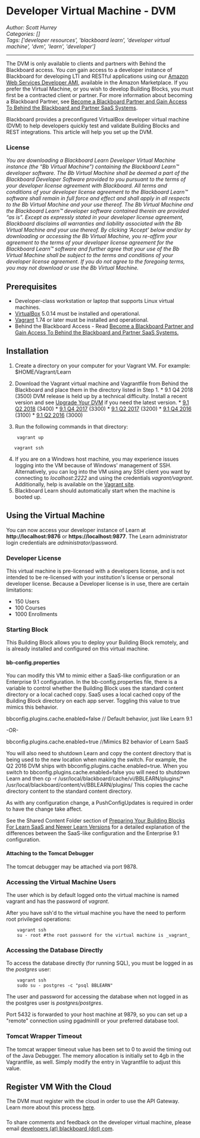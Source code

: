 # Developer Virtual Machine - DVM
*Author: Scott Hurrey*  
*Categories: []*  
*Tags: ['developer resources', 'blackboard learn', 'developer virtual machine', 'dvm', 'learn', 'developer']*  
<hr />

The DVM is only available to clients and partners with Behind the
Blackboard access. You _*can*_ gain access to a developer instance of
Blackboard for developing LTI and RESTful applications using our [Amazon Web
Services Developer AMI](Using%20the%20Blackboard%20Learn%20AMI%20for%20REST%20and%20LTI%20Development.md), available in the
Amazon Marketplace. If you prefer the Virtual Machine, or you wish to develop
Building Blocks, you must first be a contracted client or partner. For more
information about becoming a Blackboard Partner, see [Become a Blackboard
Partner and Gain Access To Behind the Blackboard and Partner SaaS
Systems](/Blackboard%20Learn%20Developers/BECOME%20AN%20OFFICIAL%20BLACKBOARD%20PARTNER!.md).

Blackboard provides a preconfigured VirtualBox developer virtual machine (DVM)
to help developers quickly test and validate Building Blocks and REST
integrations. This article will help you set up the DVM.

### License

_You are downloading a Blackboard Learn Developer Virtual Machine instance
(the “Bb Virtual Machine”) containing the Blackboard Learn™ developer
software. The Bb Virtual Machine shall be deemed a part of the Blackboard
Developer Software provided to you pursuant to the terms of your developer
license agreement with Blackboard. All terms and conditions of your developer
license agreement to the Blackboard Learn™ software shall remain in full force
and effect and shall apply in all respects to the Bb Virtual Machine and your
use thereof. The Bb Virtual Machine and the Blackboard Learn™ developer
software contained therein are provided “as is”. Except as expressly stated in
your developer license agreement, Blackboard disclaims all warranties and
liability associated with the Bb Virtual Machine and your use thereof. By
clicking ‘Accept’ below and/or by downloading or accessing the Bb Virtual
Machine, you re-affirm your agreement to the terms of your developer license
agreement for the Blackboard Learn™ software and further agree that your use
of the Bb Virtual Machine shall be subject to the terms and conditions of your
developer license agreement. If you do not agree to the foregoing terms, you
may not download or use the Bb Virtual Machine._

## Prerequisites

  * Developer-class workstation or laptop that supports Linux virtual machines.
  * [VirtualBox](https://www.virtualbox.org/wiki/Downloads) 5.0.14 must be installed and operational.
  * [Vagrant](https://www.vagrantup.com/downloads.html) 1.74 or later must be installed and operational.
  * Behind the Blackboard Access - Read [Become a Blackboard Partner and Gain Access To Behind the Blackboard and Partner SaaS Systems.](/Blackboard%20Learn%20Developers/BECOME%20AN%20OFFICIAL%20BLACKBOARD%20PARTNER!.md)

## Installation

  1. Create a directory on your computer for your Vagrant VM. For example: $HOME/Vagrant/Learn
  2. Download the Vagrant virtual machine and Vagrantfile from Behind the Blackboard and place them in the directory listed in Step 1.
    * 9.1 Q4 2018 (3500) DVM release is held up by a technical difficulty. Install a recent version and see [Upgrade Your DVM](https://community.blackboard.com/blogs/61) if you need the latest version.
    * [9.1 Q2 2018](https://behind.blackboard.com/downloads/details.aspx%3Fd%3D1787) (3400)
    * [9.1 Q4 2017](https://behind.blackboard.com/downloads/details.aspx%3Fd%3D1784) (3300)
    * [9.1 Q2 2017](https://behind.blackboard.com/downloads/details.aspx%3Fd%3D1779) (3200)
    * [9.1 Q4 2016](https://behind.blackboard.com/downloads/details.aspx%3Fd%3D1770) (3100)
    * [9.1 Q2 2016](https://behind.blackboard.com/downloads/details.aspx%3Fd%3D1746) (3000)
  
  3. Run the following commands in that directory:  
```
    vagrant up

   vagrant ssh
```

  4. If you are on a Windows host machine, you may experience issues logging into the VM because of Windows' management of SSH. Alternatively, you can log into the VM using any SSH client you want by connecting to _localhost:2222_ and using the credentials _vagrant/vagrant_. Additionally, help is available on the [Vagrant site](https://www.vagrantup.com/downloads.html).
  5. Blackboard Learn should automatically start when the machine is booted up.

## Using the Virtual Machine

You can now access your developer instance of Learn at **http://localhost:9876** or **https://localhost:9877**. The Learn administrator login credentials are _administrator_/password.

### Developer License

This virtual machine is pre-licensed with a developers license, and is not
intended to be re-licensed with your institution's license or personal
developer license. Because a Developer license is in use, there are certain
limitations:

  * 150 Users
  * 100 Courses
  * 1000 Enrollments

### Starting Block

This Building Block allows you to deploy your Building Block remotely, and is
already installed and configured on this virtual machine.

#### bb-config.properties

You can modify this VM to mimic either a SaaS-like configuration or an
Enterprise 9.1 configuration. In the bb-config.properties file, there is a
variable to control whether the Building Block uses the standard content
directory or a local cached copy. SaaS uses a local cached copy of the
Building Block directory on each app server. Toggling this value to true
mimics this behavior.

bbconfig.plugins.cache.enabled=false // Default behavior, just like Learn 9.1

-OR-

bbconfig.plugins.cache.enabled=true //Mimics B2 behavior of Learn SaaS

You will also need to shutdown Learn and copy the content directory that is
being used to the new location when making the switch. For example, the Q2
2016 DVM ships with bbconfig.plugins.cache.enabled=true. When you switch to
bbconfig.plugins.cache.enabled=false you will need to shutdown Learn and then
cp -r /usr/local/blackboard/cache/vi/BBLEARN/plugins/*
/usr/local/blackboard/content/vi/BBLEARN/plugins/ This copies the cache
directory content to the standard content directory.

As with any configuration change, a PushConfigUpdates is required in order to
have the change take affect.

See the Shared Content Folder section of [Preparing Your Building Blocks For
Learn SaaS and Newer Learn
Versions](/Blackboard%20Learn%20Developers/Preparing%20Your%20Building%20Blocks%20For%20Learn%20SaaS%20and%20Newer%20Learn%20Versions.md) for a detailed
explanation of the differences between the SaaS-like configuration and the
Enterprise 9.1 configuration.

#### Attaching to the Tomcat Debugger

The tomcat debugger may be attached via port 9878.

### Accessing the Virtual Machine Users

The user which is by default logged onto the virtual machine is named vagrant
and has the password of _vagrant_.

After you have ssh'd to the virtual machine you have the need to perform root
privileged operations:
```
    vagrant ssh  
    su - root #the root password for the virtual machine is _vagrant_
```

### Accessing the Database Directly

To access the database directly (for running SQL), you must be logged in as
the _postgres_ user:
```
    vagrant ssh  
    sudo su - postgres -c "psql BBLEARN"
```

The user and password for accessing the database when not logged in as the
postgres user is _postgres/postgres_.

Port 5432 is forwarded to your host machine at 9879, so you can set up a
"remote" connection using pgadminIII or your preferred database tool.

### Tomcat Wrapper Timeout

The tomcat wrapper timeout value has been set to 0 to avoid the timing out of
the Java Debugger. The memory allocation is initially set to 4gb in the
Vagrantfile, as well. Simply modify the entry in Vagrantfile to adjust this
value.

## Register VM With the Cloud

The DVM must register with the cloud in order to use the API Gateway. Learn
more about this process
[here](/REST/Register%20Developer%20Instances%20to%20the%20Cloud.md).

###

To share comments and feedback on the developer virtual machine, please email
[developers (at) blackboard (dot) com](mailto:developers@blackboard.com).

